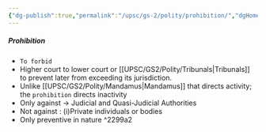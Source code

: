 ```yaml
---
{"dg-publish":true,"permalink":"/upsc/gs-2/polity/prohibition/","dgHomeLink":true,"dgPassFrontmatter":false}
---
```


##### Prohibition
- `To forbid`
- Higher court to lower court or [[UPSC/GS2/Polity/Tribunals|Tribunals]] to prevent later from exceeding its jurisdiction. 
- Unlike [[UPSC/GS2/Polity/Mandamus|Mandamus]] that directs activity; the `prohibition` directs inactivity
- Only against -> Judicial and Quasi-Judicial Authorities
- Not against : (i)Private individuals or bodies
- Only preventive in nature ^2299a2
